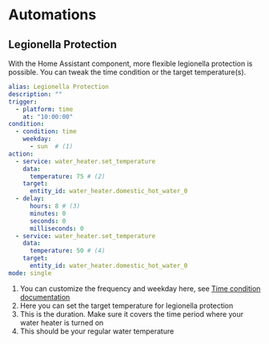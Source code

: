 # Automations

## Legionella Protection

With the Home Assistant component, more flexible legionella protection is possible. You can tweak the time condition
or the target temperature(s).

```yaml
alias: Legionella Protection
description: ""
trigger:
  - platform: time
    at: "10:00:00"
condition:
  - condition: time
    weekday:
      - sun  # (1)
action:
  - service: water_heater.set_temperature
    data:
      temperature: 75 # (2)
    target:
      entity_id: water_heater.domestic_hot_water_0
  - delay:
      hours: 8 # (3)
      minutes: 0
      seconds: 0
      milliseconds: 0
  - service: water_heater.set_temperature
    data:
      temperature: 50 # (4)
    target:
      entity_id: water_heater.domestic_hot_water_0
mode: single
```

1. You can customize the frequency and weekday here, see [Time condition documentation](https://www.home-assistant.io/docs/scripts/conditions/#time-condition)
2. Here you can set the target temperature for legionella protection
3. This is the duration. Make sure it covers the time period where your water heater is turned on
4. This should be your regular water temperature